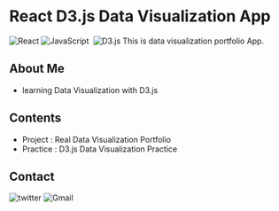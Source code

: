 # React D3.js Data Visualization App

![React](https://img.shields.io/badge/React-3766AB?style=flat-square&logo=React&logoColor=white)&nbsp;![JavaScript](https://img.shields.io/badge/Javascript-ffb13b?style=flat-square&logo=javascript&logoColor=white)&nbsp; ![D3.js](https://img.shields.io/badge/D3.js-092E20?style=flat-square&logo=d3.js&logoColor=white)
This is data visualization portfolio App.

## About Me

- learning Data Visualization with D3.js

## Contents

- Project : Real Data Visualization Portfolio
- Practice : D3.js Data Visualization Practice

## Contact

![twitter](https://img.shields.io/badge/twitter-blue?style=flat-square&logo=twitter&logoColor=white&link=https://twitter.com/shouts77)&nbsp;![Gmail](https://img.shields.io/badge/Gmail-d14836?style=flat-square&logo=Gmail&logoColor=white&link=shouts98@gmail.com)
